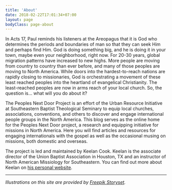 ```yaml
---
title: 'About'
date: 2018-02-22T17:01:34+07:00
layout: page
bodyClass: page-about
---
```


In Acts 17, Paul reminds his listeners at the Areopagus that it is God who determines the periods and boundaries of man so that they can seek Him and perhaps find Him. God is doing something big, and he is doing it in your town, maybe even your neighborhood, right now. For 20-30 years, global migration patterns have increased to new highs. More people are moving from country to country than ever before, and many of those peoples are moving to North America. While doors into the hardest-to-reach nations are rapidly closing to missionaries, God is orchestrating a movement of these least reached peoples into the heartland of evangelical Christianity. The least-reached peoples are now in arms reach of your local church. So, the question is… what will you do about it?

The Peoples Next Door Project is an effort of the Urban Resource Initiative at Southeastern Baptist Theological Seminary to equip local churches, associations, conventions, and others to discover and engage international people groups in the North America. This blog serves as the online home for the Peoples Next Door project, a research and equipping initiative for missions in North America. Here you will find articles and resources for engaging internationals with the gospel as well as the occasional musing on missions, both domestic and overseas.

The project is led and maintained by Keelan Cook. Keelan is the associate director of the Union Baptist Association in Houston, TX and an instructor of North American Missiology for Southeastern. You can find out more about Keelan on [his personal website](https://keelancook.ml).

---

*Illustrations on this site are provided by [Freepik Storyset](https://storyset.com/people).*
